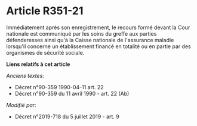 # Article R351-21

Immédiatement après son enregistrement, le recours formé devant la Cour nationale est communiqué par les soins du greffe aux
parties défenderesses ainsi qu'à la Caisse nationale de l'assurance maladie lorsqu'il concerne un établissement financé en
totalité ou en partie par des organismes de sécurité sociale.

**Liens relatifs à cet article**

_Anciens textes_:

  - Décret n°90-359 1990-04-11 art. 22
  - Décret n°90-359 du 11 avril 1990 - art. 22 (Ab)

_Modifié par_:

  - Décret n°2019-718 du 5 juillet 2019 - art. 9
